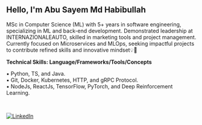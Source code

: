 <h2>Hello, I'm Abu Sayem Md Habibullah</h2>

MSc in Computer Science (ML) with 5+ years in software engineering, specializing in ML and back-end development. Demonstrated leadership at INTERNAZIONALEAUTO, skilled in marketing tools and project management. Currently focused on Microservices and MLOps, seeking impactful projects to contribute refined skills and innovative mindset💡🤝

**Technical Skills: Language/Frameworks/Tools/Concepts** <br/>

▪ Python, TS, and Java. <br/>
▪ Git, Docker, Kubernetes, HTTP, and gRPC Protocol. <br/>
▪ NodeJs, ReactJs, TensorFlow, PyTorch, and Deep Reinforcement Learning. <br/>

<br/>

<p align="left">
  <a href="https://www.linkedin.com/in/asmdhabibullah/"><img alt="LinkedIn" src="https://img.shields.io/badge/LinkedIn-As%20Md%20Habibullah-blue?style=flat-square&logo=linkedin"></a>
</p>

<!--<h3> 🤝 Connect with Me </h3>-->
<!-- [![As Md Habibullah's GitHub Stats](https://github-readme-stats.vercel.app/api?username=asmdhabibullah&show_icons=true&theme=radica)](https://github.com/asmdhabibullah) -->
<!-- <a href="https://habib-dev.vercel.app"><img alt="Website" src="https://img.shields.io/badge/Website-https://habib-dev.vercel.app-blue?style=flat-square&logo=google-chrome"></a> -->
<!-- <a href="mailto:asmdhabibullah@yahoo.com"><img alt="Email" src="https://img.shields.io/badge/Email-asmdhabibullah@stu.xidian.edu.cn-blue?style=flat-square&logo=gmail"></a> -->
<!--  [Abu Sayem Md Habibullah](https://github.com/asmdhabibullah) -->
